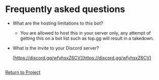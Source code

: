 # Frequently asked questions

- What are the hosting limitations to this bot?

  - You are allowed to host this in your server only, any attempt of getting this on a bot list such as top.gg will result in a takedown.

- What is the invite to your Discord server?

  [https://discord.gg/wfyhsxZ6CV](https://discord.gg/wfyhsxZ6CV)

##

[Return to Project](https://github.com/Spencer-0003/Ashlyn)